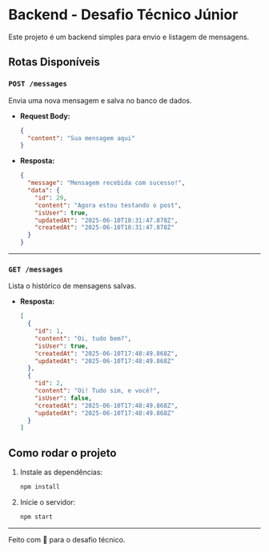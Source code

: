 # Backend - Desafio Técnico Júnior

Este projeto é um backend simples para envio e listagem de mensagens.

## Rotas Disponíveis

### `POST /messages`

Envia uma nova mensagem e salva no banco de dados.

- **Request Body:**
  ```json
  {
    "content": "Sua mensagem aqui"
  }
  ```
- **Resposta:**
  ```json
  {
    "message": "Mensagem recebida com sucesso!",
    "data": {
      "id": 29,
      "content": "Agora estou testando o post",
      "isUser": true,
      "updatedAt": "2025-06-10T18:31:47.878Z",
      "createdAt": "2025-06-10T18:31:47.878Z"
    }
  }
  ```

---

### `GET /messages`

Lista o histórico de mensagens salvas.

- **Resposta:**
  ```json
  [
    {
      "id": 1,
      "content": "Oi, tudo bem?",
      "isUser": true,
      "createdAt": "2025-06-10T17:48:49.868Z",
      "updatedAt": "2025-06-10T17:48:49.868Z"
    },
    {
      "id": 2,
      "content": "Oi! Tudo sim, e você?",
      "isUser": false,
      "createdAt": "2025-06-10T17:48:49.868Z",
      "updatedAt": "2025-06-10T17:48:49.868Z"
    }
  ]
  ```

## Como rodar o projeto

1. Instale as dependências:
   ```bash
   npm install
   ```
2. Inicie o servidor:
   ```bash
   npm start
   ```

---

Feito com 💙 para o desafio técnico.
